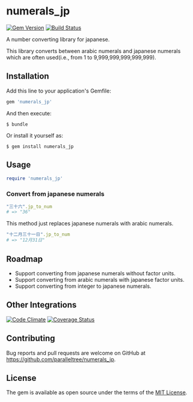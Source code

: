 # numerals_jp

[![Gem Version](https://badge.fury.io/rb/numerals_jp.svg)](https://badge.fury.io/rb/numerals_jp)
[![Build Status](https://travis-ci.org/paralleltree/numerals_jp.svg?branch=master)](https://travis-ci.org/paralleltree/numerals_jp)

A number converting library for japanese.

This library converts between arabic numerals and japanese numerals  
which are often used(i.e., from 1 to 9,999,999,999,999,999).

## Installation

Add this line to your application's Gemfile:

```ruby
gem 'numerals_jp'
```

And then execute:

    $ bundle

Or install it yourself as:

    $ gem install numerals_jp

## Usage

```ruby
require 'numerals_jp'
```

### Convert from japanese numerals
```ruby
"三十六".jp_to_num
# => "36"
```

This method just replaces japanese numerals with arabic numerals.

```ruby
"十二月三十一日".jp_to_num
# => "12月31日"
```

## Roadmap

  * Support converting from japanese numerals without factor units.
  * Support converting from arabic numerals with japanese factor units.
  * Support converting from integer to japanese numerals.

## Other Integrations

[![Code Climate](https://codeclimate.com/github/paralleltree/numerals_jp/badges/gpa.svg)](https://codeclimate.com/github/paralleltree/numerals_jp)
[![Coverage Status](https://coveralls.io/repos/paralleltree/numerals_jp/badge.svg?branch=master&service=github)](https://coveralls.io/github/paralleltree/numerals_jp?branch=master)

## Contributing

Bug reports and pull requests are welcome on GitHub at https://github.com/paralleltree/numerals_jp.

## License

The gem is available as open source under the terms of the [MIT License](http://opensource.org/licenses/MIT).

